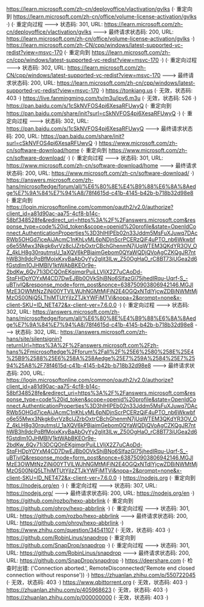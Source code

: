 https://learn.microsoft.com/zh-cn/deployoffice/vlactivation/gvlks (· 重定向到 https://learn.microsoft.com/zh-cn/office/volume-license-activation/gvlks ·)
(· 重定向过程 ---> 状态码: 301, URL: https://learn.microsoft.com/zh-cn/deployoffice/vlactivation/gvlks ---> 最终请求状态码: 200, URL: https://learn.microsoft.com/zh-cn/office/volume-license-activation/gvlks ·)
https://learn.microsoft.com/zh-CN/cpp/windows/latest-supported-vc-redist?view=msvc-170 (· 重定向到 https://learn.microsoft.com/zh-cn/cpp/windows/latest-supported-vc-redist?view=msvc-170 ·)
(· 重定向过程 ---> 状态码: 302, URL: https://learn.microsoft.com/zh-CN/cpp/windows/latest-supported-vc-redist?view=msvc-170 ---> 最终请求状态码: 200, URL: https://learn.microsoft.com/zh-cn/cpp/windows/latest-supported-vc-redist?view=msvc-170 ·)
https://tonkiang.us (· 无效，状态码: 403 ·)
https://live.fanmingming.com/tv/m3u/ipv6.m3u (· 无效，状态码: 526 ·)
https://pan.baidu.com/s/1cSkNVFOS4pi6XesaRFUwyQ (· 重定向到 https://pan.baidu.com/share/init?surl=cSkNVFOS4pi6XesaRFUwyQ ·)
(· 重定向过程 ---> 状态码: 302, URL: https://pan.baidu.com/s/1cSkNVFOS4pi6XesaRFUwyQ ---> 最终请求状态码: 200, URL: https://pan.baidu.com/share/init?surl=cSkNVFOS4pi6XesaRFUwyQ ·)
https://www.microsoft.com/zh-cn/software-download/home (· 重定向到 https://www.microsoft.com/zh-cn/software-download/ ·)
(· 重定向过程 ---> 状态码: 301, URL: https://www.microsoft.com/zh-cn/software-download/home ---> 最终请求状态码: 200, URL: https://www.microsoft.com/zh-cn/software-download/ ·)
https://answers.microsoft.com/zh-hans/microsoftedge/forum/all/%E6%80%8E%E4%B9%88%E6%8A%8Aedge%E7%9A%84%E7%94%A8/78f4615d-c41b-4145-b42b-b718b32d98e8 (· 重定向到 https://login.microsoftonline.com/common/oauth2/v2.0/authorize?client_id=a81d90ac-aa75-4cf8-b14c-58bf348528fe&redirect_uri=https%3A%2F%2Fanswers.microsoft.com&response_type=code%20id_token&scope=openid%20profile&state=OpenIdConnect.AuthenticationProperties%3D3hlHIPEb02n33Jddm5MsFuXJuwq7DAcRWb5OHGd7iceAiJAcmC1nKhLyML6pNDjnScrPCERzQiF4uPTO_nb6Wkwbfo6e55Mwx3Nkgk6vrVz8cIJZrbOxtrCBchGhenmN7jUqWTEM3QKdYR3OV_OZ_4kLH8g30rqutmsU_1aXQV6kPBjaimGebom0QYaWQDjQVoAgCZKQgJR7nthWB3h9dcPqBfMojxKxyBaAbOyYy2gIjt3ILw_Z50OgHaO_rC8BT73iUGea2d6fGstdIm1OJHMBIV1ktWAbBKEOr9e-2bdKw_6Qv71i3DCQOnEKgimqrPuiLLVIjX2Z7uCAoDd-StqFHDpYOYxM4CD7DwEJBb0OVkShjBNo6SIfazGl75jhedIRqu-Uqrf-S_-uBTivlQ&response_mode=form_post&nonce=638750903806942146.MGJlMzE3OWMtNzZjNi00YTVlLWJhNGMtMjFiN2E4OGQxNTdlYjcwZDBiNWMtMjMzOS00NjQ5LThiMTUtYjIzZTJkYWFjMTVi&nopa=2&prompt=none&x-client-SKU=ID_NET472&x-client-ver=7.6.0.0 ·)
(· 重定向过程 ---> 状态码: 302, URL: https://answers.microsoft.com/zh-hans/microsoftedge/forum/all/%E6%80%8E%E4%B9%88%E6%8A%8Aedge%E7%9A%84%E7%94%A8/78f4615d-c41b-4145-b42b-b718b32d98e8 ---> 状态码: 302, URL: https://answers.microsoft.com/zh-hans/site/silentsignin?returnUrl=https%3A%2F%2Fanswers.microsoft.com%2Fzh-hans%2Fmicrosoftedge%2Fforum%2Fall%2F%25E6%2580%258E%25E4%25B9%2588%25E6%258A%258Aedge%25E7%259A%2584%25E7%2594%25A8%2F78f4615d-c41b-4145-b42b-b718b32d98e8 ---> 最终请求状态码: 200, URL: https://login.microsoftonline.com/common/oauth2/v2.0/authorize?client_id=a81d90ac-aa75-4cf8-b14c-58bf348528fe&redirect_uri=https%3A%2F%2Fanswers.microsoft.com&response_type=code%20id_token&scope=openid%20profile&state=OpenIdConnect.AuthenticationProperties%3D3hlHIPEb02n33Jddm5MsFuXJuwq7DAcRWb5OHGd7iceAiJAcmC1nKhLyML6pNDjnScrPCERzQiF4uPTO_nb6Wkwbfo6e55Mwx3Nkgk6vrVz8cIJZrbOxtrCBchGhenmN7jUqWTEM3QKdYR3OV_OZ_4kLH8g30rqutmsU_1aXQV6kPBjaimGebom0QYaWQDjQVoAgCZKQgJR7nthWB3h9dcPqBfMojxKxyBaAbOyYy2gIjt3ILw_Z50OgHaO_rC8BT73iUGea2d6fGstdIm1OJHMBIV1ktWAbBKEOr9e-2bdKw_6Qv71i3DCQOnEKgimqrPuiLLVIjX2Z7uCAoDd-StqFHDpYOYxM4CD7DwEJBb0OVkShjBNo6SIfazGl75jhedIRqu-Uqrf-S_-uBTivlQ&response_mode=form_post&nonce=638750903806942146.MGJlMzE3OWMtNzZjNi00YTVlLWJhNGMtMjFiN2E4OGQxNTdlYjcwZDBiNWMtMjMzOS00NjQ5LThiMTUtYjIzZTJkYWFjMTVi&nopa=2&prompt=none&x-client-SKU=ID_NET472&x-client-ver=7.6.0.0 ·)
https://nodejs.org (· 重定向到 https://nodejs.org/en ·)
(· 重定向过程 ---> 状态码: 307, URL: https://nodejs.org/ ---> 最终请求状态码: 200, URL: https://nodejs.org/en ·)
https://github.com/rozbo/hexo-abbrlink (· 重定向到 https://github.com/ohroy/hexo-abbrlink ·)
(· 重定向过程 ---> 状态码: 301, URL: https://github.com/rozbo/hexo-abbrlink ---> 最终请求状态码: 200, URL: https://github.com/ohroy/hexo-abbrlink ·)
https://www.zhihu.com/question/34541107 (· 无效，状态码: 403 ·)
https://github.com/RobinLinus/snapdrop (· 重定向到 https://github.com/SnapDrop/snapdrop ·)
(· 重定向过程 ---> 状态码: 301, URL: https://github.com/RobinLinus/snapdrop ---> 最终请求状态码: 200, URL: https://github.com/SnapDrop/snapdrop ·)
https://deershare.com (· 检查时出错: ('Connection aborted.', RemoteDisconnected('Remote end closed connection without response')) ·)
https://zhuanlan.zhihu.com/p/550722045 (· 无效，状态码: 403 ·)
https://www.qbittorrent.org (· 无效，状态码: 403 ·)
https://zhuanlan.zhihu.com/p/405968623 (· 无效，状态码: 403 ·)
https://zhuanlan.zhihu.com/p/000000000 (· 无效，状态码: 403 ·)

